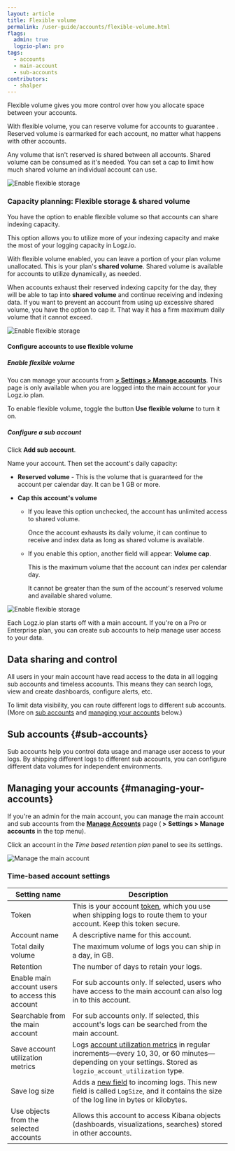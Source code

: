 ```yaml
---
layout: article
title: Flexible volume
permalink: /user-guide/accounts/flexible-volume.html
flags:
  admin: true
  logzio-plan: pro
tags:
  - accounts
  - main-account
  - sub-accounts
contributors:
  - shalper
---
```


Flexible volume gives you more control over how you allocate space between your accounts.

With flexible volume, you can reserve volume for accounts to guarantee . Reserved volume is earmarked for each account, no matter what happens with other accounts.

Any volume that isn't reserved is shared between all accounts. Shared volume can be consumed as it's needed. You can set a cap to limit how much shared volume an individual account can use.


![Enable flexible storage](https://dytvr9ot2sszz.cloudfront.net/logz-docs/accounts/flexible-volume-sub-accounts.png)


### Capacity planning: Flexible storage & shared volume

You have the option to enable flexible volume so that accounts can share indexing capacity.

This option allows you to utilize more of your indexing capacity and make the most of your logging capacity in Logz.io.

With flexible volume enabled, you can leave a portion of your plan volume unallocated. This is your plan's **shared volume**. Shared volume is available for accounts to utilize dynamically, as needed.

When accounts exhaust their reserved indexing capcity for the day, they will be able to tap into **shared volume** and continue receiving and indexing data. If you want to prevent an account from using up excessive shared volume, you have the option to cap it. That way it has a firm maximum daily volume that it cannot exceed.


![Enable flexible storage](https://dytvr9ot2sszz.cloudfront.net/logz-docs/accounts/flexible-volume-enabled.png)

#### Configure accounts to use flexible volume

<div class="tasklist">

##### Enable flexible volume

You can manage your accounts
from [**<i class="li li-gear"></i> > Settings > Manage accounts**](https://app.logz.io/#/dashboard/settings/manage-accounts). This page is only available when you are logged into the main account for your Logz.io plan.

To enable flexible volume, toggle the button **Use flexible volume** to turn it on.

##### Configure a sub account

Click **Add sub account**.

Name your account. Then set the account's daily capacity:

* **Reserved volume** - This is the volume that is guaranteed for the account per calendar day. It can be 1 GB or more.

* **Cap this account's volume**
    * If you leave this option unchecked, the account has unlimited access to shared volume.
    
      Once the account exhausts its daily volume, it can continue to receive and index data as long as shared volume is available.

   * If you enable this option, another field will appear:  **Volume cap**.
      
      This is the maximum volume that the account can index per calendar day. 
      
      It cannot be greater than the sum of the account's reserved volume and available shared volume.


![Enable flexible storage](https://dytvr9ot2sszz.cloudfront.net/logz-docs/accounts/configure-sub-account-flexible-vol.png)


Each Logz.io plan starts off with a main account.
If you're on a Pro or Enterprise plan,
you can create sub accounts to help manage user access to your data.

## Data sharing and control

All users in your main account have read access to the data in all logging sub accounts and timeless accounts. This means they can search logs, view and create dashboards, configure alerts, etc.

To limit data visibility,
you can route different logs to different sub accounts.
(More on [sub accounts](#sub-accounts) and [managing your accounts](#managing-your-accounts) below.)


## Sub accounts {#sub-accounts}

Sub accounts help you control data usage and manage user access to your logs.
By shipping different logs to different sub accounts,
you can configure different data volumes for independent environments.

## Managing your accounts {#managing-your-accounts}

If you're an admin for the main account,
you can manage the main account and sub accounts
from the [**Manage Accounts**](https://app.logz.io/#/dashboard/settings/manage-users) page
(**<i class="li li-gear"></i> > Settings > Manage accounts** in the top menu).

Click an account in the _Time based retention plan_ panel to see its settings.

![Manage the main account](https://dytvr9ot2sszz.cloudfront.net/logz-docs/accounts/accounts--manage-main-account.png)

### Time-based account settings

| Setting name | Description |
|---|---|
| Token | This is your account [token]({{site.baseurl}}/user-guide/tokens/), which you use when shipping logs to route them to your account. Keep this token secure. |
| Account name | A descriptive name for this account. |
| Total daily volume | The maximum volume of logs you can ship in a day, in GB. |
| Retention | The number of days to retain your logs. |
| Enable main account users to access this account | For sub accounts only. If selected, users who have access to the main account can also log in to this account.|
| Searchable from the main account | For sub accounts only. If selected, this account's logs can be searched from the main account. |
| Save account utilization metrics | Logs [account utilization metrics]({{site.baseurl}}/user-guide/accounts/monitor-account-usage.html#what-are-account-utilization-metrics) in regular increments—every 10, 30, or 60 minutes—depending on your settings. Stored as `logzio_account_utilization` type. |
| Save log size | Adds a [new field]({{site.baseurl}}/user-guide/accounts/monitor-account-usage.html#what-happens-when-i-save-log-size) to incoming logs. This new field is called `LogSize`, and it contains the size of the log line in bytes or kilobytes. |
| Use objects from the selected accounts | Allows this account to access Kibana objects (dashboards, visualizations, searches) stored in other accounts. |